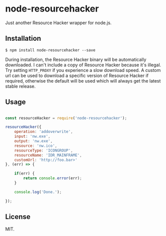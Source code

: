 # node-resourcehacker

Just another Resource Hacker wrapper for node.js.

## Installation

```
$ npm install node-resourcehacker --save
```

During installation, the Resource Hacker binary will be automatically downloaded. I can't include a copy of Resource Hacker because it's illegal. Try setting `HTTP_PROXY` if you experience a slow download speed. 
A custom url can be used to download a specific version of Resource Hacker if required, otherwise the default will be used which will always get the latest stable release.

## Usage

```javascript

const resourceHacker = require('node-resourcehacker');

resourceHacker({
    operation: 'addoverwrite',
    input: 'nw.exe',
    output: 'nw.exe',
    resource: 'nw.ico',
    resourceType: 'ICONGROUP',
    resourceName: 'IDR_MAINFRAME',
    customUrl: 'http://foo.bar>'
}, (err) => {

    if(err) {
        return console.error(err);
    }

    console.log('Done.');

});

```

## License

MIT.
